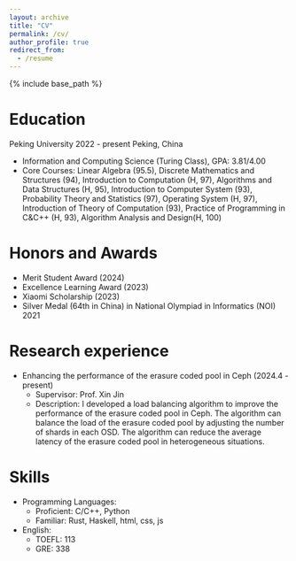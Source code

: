 ```yaml
---
layout: archive
title: "CV"
permalink: /cv/
author_profile: true
redirect_from:
  - /resume
---
```


{% include base_path %}

Education
======
Peking University 2022 - present Peking, China
* Information and Computing Science (Turing Class), GPA: 3.81/4.00
* Core Courses: Linear Algebra (95.5), Discrete Mathematics and Structures (94), Introduction to Computation (H, 97),
Algorithms and Data Structures (H, 95), Introduction to Computer System (93), Probability Theory and Statistics (97), Operating System (H, 97), Introduction of Theory of Computation (93), Practice of Programming in C&C++ (H, 93), Algorithm Analysis and Design(H, 100)

Honors and Awards
======
* Merit Student Award (2024)
* Excellence Learning Award (2023)
* Xiaomi Scholarship (2023)
* Silver Medal (64th in China) in National Olympiad in Informatics (NOI) 2021

Research experience
======
* Enhancing the performance of the erasure coded pool in Ceph (2024.4 - present)
  * Supervisor: Prof. Xin Jin
  * Description: I developed a load balancing algorithm to improve the performance of the erasure coded pool in Ceph. The algorithm can balance the load of the erasure coded pool by adjusting the number of shards in each OSD. The algorithm can reduce the average latency of the erasure coded pool in heterogeneous situations.

Skills
======
* Programming Languages: 
  * Proficient: C/C++, Python
  * Familiar: Rust, Haskell, html, css, js
* English:
  * TOEFL: 113
  * GRE: 338

<!-- Publications
======
  <ul>{% for post in site.publications %}
    {% include archive-single-cv.html %}
  {% endfor %}</ul> -->
  